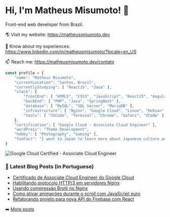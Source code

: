 # Hi, I'm Matheus Misumoto! 👋

Front-end web developer from Brazil.

🌎 Visit my website: https://matheusmisumoto.dev

📄 Know about my experiences: https://www.linkedin.com/in/matheusmisumoto/?locale=en_US

📫 Reach me: https://matheusmisumoto.dev/contato

```javascript
const profile = {
	"name": "Matheus Misumoto",
	"currentLocation": "Santos, Brazil",
	"currentlyStudying": [ "ReactJS", "Java" ],
	"stack": { 
		"frontEnd": [ "HTML5", "CSS3", "JavaScript", "ReactJS", "Angular", "SEO" ],
		"backEnd": [ "PHP", "Java", "SpringBoot" ],
		"database": [ "MySQL", "SQL Server", "MariaDB" ],
		"infrastructure": [ "Nginx", "Google Cloud", "Linux", "Debian", "CyberSecurity" ],
		"tools": [ "VSCode", "Terminal", "Chrome", "Safari", "XCode" ],
	},
	"certification": [ "Google Cloud - Associate Cloud Engineer" ],
	"wordPress": "Theme Development",
	"hobby": [ "Photography", "Gaming" ],
	"funFact": "I went to Japan to learn more about Japanese culture and diplomacy"
}
```

![Google Cloud Certified - Associate Cloud Engineer](https://images.credential.net/badge/tiny/d8myr1yt_1688446886310_badge.png)

### 📕 Latest Blog Posts (in Portuguese)
<!-- BLOG-POST-LIST:START -->
- [Certificado de Associate Cloud Engineer do Google Cloud](https://matheusmisumoto.dev/portfolio/certificado-google-cloud-associate-cloud-engineer.html)
- [Habilitando protocolo HTTP/3 em servidores Nginx](https://matheusmisumoto.dev/tecnologia/desenvolvimento-web/habilitando-http3-nginx.html)
- [Usando compressão Brotli no Nginx](https://matheusmisumoto.dev/tecnologia/desenvolvimento-web/brotli-nginx.html)
- [Como ativar animações durante o scroll com JavaScript puro](https://matheusmisumoto.dev/tecnologia/desenvolvimento-web/animacao-scroll-javascript-vanilla.html)
- [Refatorando projeto para nova API do Firebase com React](https://matheusmisumoto.dev/tecnologia/desenvolvimento-web/refactor-firebase-sdk-v9.html)
<!-- BLOG-POST-LIST:END -->

➡️ [More posts](https://matheusmisumoto.dev/blog)
